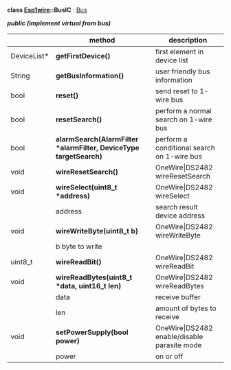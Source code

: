 **class [Esp1wire](./Esp1wire.md)::BusIC** : [Bus](./Bus.md)

***public (implement virtual from bus)***

| | method | description |
| --- | --- | --- |
| DeviceList\* | **getFirstDevice()** | first element in device list |
| String | **getBusInformation()** | user friendly bus information |
| bool | **reset()** | send reset to 1-wire bus |
| bool | **resetSearch()** | perform a normal search on 1-wire bus |
| bool | **alarmSearch(AlarmFilter \*alarmFilter, DeviceType targetSearch)** | perform a conditional search on 1-wire bus |
| void | **wireResetSearch()** | OneWire\|DS2482 wireResetSearch |
| void | **wireSelect(uint8_t \*address)** | OneWire\|DS2482 wireSelect |
| | address | search result device address |
| void | **wireWriteByte(uint8_t b)** | OneWire\|DS2482 wireWriteByte |
| | b byte to write |
| uint8_t | **wireReadBit()** | OneWire\|DS2482 wireReadBit |
| void | **wireReadBytes(uint8_t \*data, uint16_t len)** | OneWire\|DS2482 wireReadBytes |
| | data | receive buffer |
| | len | amount of bytes to receive |
| void | **setPowerSupply(bool power)** | OneWire\|DS2482 enable/disable parasite mode |
| | power | on or off |
